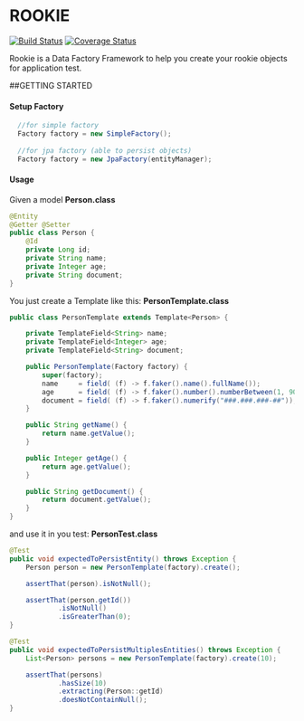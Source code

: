 # ROOKIE
[![Build Status](https://travis-ci.org/dvbeato/rookie.svg?branch=master)](https://travis-ci.org/dvbeato/rookie) [![Coverage Status](https://coveralls.io/repos/github/dvbeato/rookie/badge.svg?branch=master)](https://coveralls.io/github/dvbeato/rookie?branch=master)

Rookie is a Data Factory Framework to help you create your rookie objects for application test.

##GETTING STARTED

#### Setup Factory
```java
  //for simple factory
  Factory factory = new SimpleFactory();
  
  //for jpa factory (able to persist objects)
  Factory factory = new JpaFactory(entityManager);
```

#### Usage
Given a model **Person.class**
```java
@Entity
@Getter @Setter
public class Person {
    @Id
    private Long id;
    private String name;
    private Integer age;
    private String document;
}
```

You just create a Template like this: 
**PersonTemplate.class**
```java
public class PersonTemplate extends Template<Person> {

    private TemplateField<String> name;
    private TemplateField<Integer> age;
    private TemplateField<String> document;

    public PersonTemplate(Factory factory) {
        super(factory);
        name     = field( (f) -> f.faker().name().fullName());
        age      = field( (f) -> f.faker().number().numberBetween(1, 90));
        document = field( (f) -> f.faker().numerify("###.###.###-##"));
    }

    public String getName() {
        return name.getValue();
    }

    public Integer getAge() {
        return age.getValue();
    }

    public String getDocument() {
        return document.getValue();
    }
}
```

and use it in you test:
**PersonTest.class**
```java
@Test
public void expectedToPersistEntity() throws Exception {
    Person person = new PersonTemplate(factory).create();

    assertThat(person).isNotNull();

    assertThat(person.getId())
            .isNotNull()
            .isGreaterThan(0);
}

@Test
public void expectedToPersistMultiplesEntities() throws Exception {
    List<Person> persons = new PersonTemplate(factory).create(10);

    assertThat(persons)
            .hasSize(10)
            .extracting(Person::getId)
            .doesNotContainNull();
}
```

